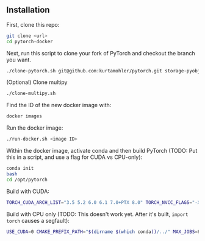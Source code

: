## Installation

First, clone this repo:

```bash
git clone <url>
cd pytorch-docker
```

Next, run this script to clone your fork of PyTorch and checkout the branch you
want.

```bash
./clone-pytorch.sh git@github.com:kurtamohler/pytorch.git storage-pyobject-preservation-3
```

(Optional) Clone multipy

```bash
./clone-multipy.sh
```

Find the ID of the new docker image with:

```bash
docker images
```

Run the docker image:

```bash
./run-docker.sh <image ID>
```

Within the docker image, activate conda and then build PyTorch (TODO: Put this in a script, and use a flag for CUDA vs CPU-only):

```bash
conda init
bash
cd /opt/pytorch
```

Build with CUDA:

```bash
TORCH_CUDA_ARCH_LIST="3.5 5.2 6.0 6.1 7.0+PTX 8.0" TORCH_NVCC_FLAGS="-Xfatbin -compress-all" CMAKE_PREFIX_PATH="$(dirname $(which conda))/../" MAX_JOBS=8 python setup.py install
```

Build with CPU only (TODO: This doesn't work yet. After it's built, `import torch`
causes a segfault):

```bash
USE_CUDA=0 CMAKE_PREFIX_PATH="$(dirname $(which conda))/../" MAX_JOBS=8 python setup.py install
```
